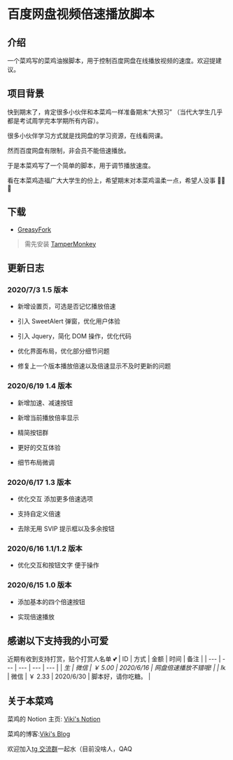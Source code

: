 # 百度网盘视频倍速播放脚本

## 介绍

一个菜鸡写的菜鸡油猴脚本，用于控制百度网盘在线播放视频的速度。欢迎提建议。

## 项目背景

快到期末了，肯定很多小伙伴和本菜鸡一样准备期末“大预习” （当代大学生几乎都是考试周学完本学期所有内容）。

很多小伙伴学习方式就是找网盘的学习资源，在线看网课。

然而百度网盘有限制，非会员不能倍速播放。

于是本菜鸡写了一个简单的脚本，用于调节播放速度。

看在本菜鸡造福广大大学生的份上，希望期末对本菜鸡温柔一点，希望人没事 🙏🙏🙏

## 下载

- [GreasyFork](https://greasyfork.org/zh-CN/scripts/405388)

> 需先安装 [TamperMonkey](https://url.cn/g9ARPkd6)

## 更新日志

### 2020/7/3 1.5 版本

- 新增设置页，可选是否记忆播放倍速

- 引入 SweetAlert 弹窗，优化用户体验

- 引入 Jquery，简化 DOM 操作，优化代码

- 优化界面布局，优化部分细节问题

- 修复上一个版本播放倍速以及倍速显示不及时更新的问题

### 2020/6/19 1.4 版本

- 新增加速、减速按钮

- 新增当前播放倍率显示

- 精简按钮群

- 更好的交互体验

- 细节布局微调

### 2020/6/17 1.3 版本

- 优化交互 添加更多倍速选项

- 支持自定义倍速

- 去除无用 SVIP 提示框以及多余按钮

### 2020/6/16 1.1/1.2 版本

- 优化交互和按钮文字 便于操作

### 2020/6/15 1.0 版本

- 添加基本的四个倍速按钮

- 实现倍速播放

## 感谢以下支持我的小可爱

近期有收到支持打赏，贴个打赏人名单 💕
| ID | 方式 | 金额 | 时间 | 备注 |
| --- | --- | --- | --- | --- |
| *生 | 微信 | ￥ 5.00 | 2020/6/16 | 网盘倍速播放不错哦! |
| l*k | 微信 | ￥ 2.33 | 2020/6/30 | 脚本好，请你吃糖。 |

## 关于本菜鸡

菜鸡的 Notion 主页: [Viki's Notion](https://www.notion.so/vikiqaq/Viki-a4c5dd3c21a7418fb37212d25ecba3c2)

菜鸡的博客:[Viki's Blog](https://blog.vikiboss.top)

欢迎加入[tg 交流群](https://t.me/viki_tg)一起水（目前没啥人，QAQ

